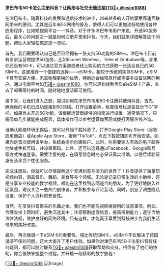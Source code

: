 **津巴布韦5G卡怎么注册抖音？让网络与社交无缝连接[[TG💪+ @esim1088](https://t.me/s/esim1088)]**

在津巴布韦，随着科技的发展和通信技术的进步，越来越多的人开始享受高速互联网带来的便利。尤其是近年来5G网络的普及，使得人们可以更加流畅地使用各种应用程序，比如短视频平台——抖音。对于许多津巴布韦用户来说，开通5G服务后，最关心的问题之一就是如何注册并使用抖音。今天，我们就来详细解答这个问题，帮助大家轻松搞定这一流程。

首先，我们需要确认自己是否已经拥有一张支持5G功能的SIM卡。津巴布韦目前有多家运营商提供5G服务，比如Econet Wireless、Telecel Zimbabwe等。如果你还没有5G卡，可以通过官方渠道或者线上购买的方式获取一张适合自己的5G SIM卡。这里推荐一个便捷的选择——eSIM卡。相较于传统的实体SIM卡，eSIM卡具有安装方便、无需物理更换的优势，特别适合经常旅行或需要多设备联网的用户。通过电商平台如[TG💪+ @esim1088](https://t.me/s/esim1088)，你可以轻松找到优质的eSIM卡产品，省去了邮寄等待的时间，随时随地激活即可使用。

接下来，让我们进入正题，探讨如何在津巴布韦用5G卡注册并使用抖音。首先，确保你的手机已成功连接到5G网络。打开设置菜单，检查信号栏是否显示“5G”字样。如果尚未开启5G功能，请根据运营商提供的指南进行设置。通常情况下，只需简单几步就能完成配置，具体操作可以参考运营商官网或拨打客服热线咨询。

当确认网络环境无误后，就可以开始下载抖音了。打开Google Play Store（谷歌应用商店）或Apple App Store，搜索“TikTok”，点击下载按钮即可开始安装。如果你是首次使用该平台，系统会提示创建账户。此时，你需要输入有效的电子邮件地址或手机号码，并设置密码。此外，还可以选择通过Facebook、Google账号等方式快速登录。需要注意的是，在填写信息时务必保证真实准确，以便后续验证身份及享受个性化服务。

完成注册后，你就可以尽情探索这个充满创意与活力的世界了！抖音提供了海量短视频内容，涵盖音乐、舞蹈、美食等多个领域。无论是记录日常生活的小确幸，还是分享专业技能的教学视频，都能在这里找到志同道合的朋友。为了更好地融入社区氛围，建议关注一些热门创作者，并积极参与评论互动。同时，别忘了调整隐私设置，保护个人资料的安全性。

当然，在享受抖音带来的乐趣之余，我们也不能忽视网络使用的注意事项。例如，合理安排上网时间，避免沉迷其中；注意甄别虚假信息，提高辨别能力；遵守当地法律法规，维护良好的网络环境。只有这样，才能真正享受到科技进步为我们生活带来的美好改变。

最后，再次强调一下eSIM卡的重要性。相比传统SIM卡，eSIM卡不仅解决了跨国漫游不便的问题，还大大提升了用户体验。如果你对津巴布韦5G卡注册抖音有任何疑问，都可以随时联系[TG💪+ @esim1088](https://t.me/s/esim1088)获取帮助和支持。相信有了他们的协助，你会很快掌握整个过程，并开启一段精彩的数字旅程！

[[TG💪+ @esim1088](https://t.me/s/esim1088) ![Image](https://i.postimg.cc/4NQfJmqS/Snipaste-2025-05-13-00-14-12.png)]